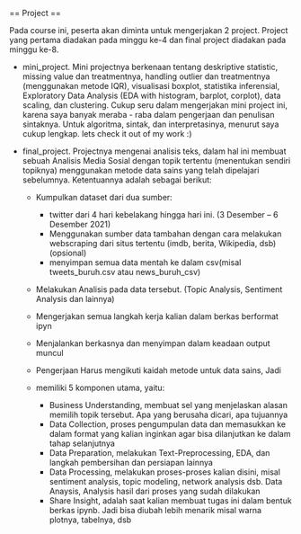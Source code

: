 == Project ==

Pada course ini, peserta akan diminta untuk mengerjakan 2 project. Project yang pertama diadakan pada minggu ke-4 dan final project diadakan pada minggu ke-8. 

- mini_project. Mini projectnya berkenaan tentang deskriptive statistic, missing value dan treatmentnya, handling outlier dan treatmentnya (menggunakan metode IQR), visualisasi boxplot, statistika inferensial, Exploratory Data Analysis (EDA with histogram, barplot, corplot), data scaling, dan clustering. Cukup seru dalam mengerjakan mini project ini, karena saya banyak meraba - raba dalam pengerjaan dan penulisan sintaknya. Untuk algoritma, sintak, dan interpretasinya, menurut saya cukup lengkap. lets check it out of my work :)

- final_project. Projectnya mengenai analisis teks, dalam hal ini membuat sebuah Analisis Media Sosial dengan topik tertentu (menentukan sendiri topiknya) menggunakan metode data sains yang telah dipelajari sebelumnya. Ketentuannya adalah sebagai berikut:
  * Kumpulkan dataset dari dua sumber:
    - twitter dari 4 hari kebelakang hingga hari ini. (3 Desember – 6 Desember 2021)
    - Menggunakan sumber data tambahan dengan cara melakukan webscraping dari situs tertentu (imdb, berita, Wikipedia, dsb) (opsional)
    - menyimpan semua data mentah ke dalam csv(misal tweets_buruh.csv atau news_buruh_csv)
  
  * Melakukan Analisis pada data tersebut. (Topic Analysis, Sentiment Analysis dan lainnya)
  * Mengerjakan semua langkah kerja kalian dalam berkas berformat ipyn
  * Menjalankan berkasnya dan menyimpan dalam keadaan output muncul
  * Pengerjaan Harus mengikuti kaidah metode untuk data sains, Jadi
  * memiliki 5 komponen utama, yaitu:
    - Business Understanding, membuat sel yang menjelaskan alasan memilih topik tersebut. Apa yang berusaha dicari, apa tujuannya
    - Data Collection, proses pengumpulan data dan memasukkan ke dalam format yang kalian inginkan agar bisa dilanjutkan ke dalam tahap selanjutnya
    - Data Preparation, melakukan Text-Preprocessing, EDA, dan langkah pembersihan dan persiapan lainnya
    - Data Processing, melakukan proses-proses kalian disini, misal sentiment analysis, topic modeling, network analysis dsb. Data Anaysis, Analysis hasil dari proses yang sudah dilakukan
    - Share Insight, adalah saat kalian membuat tugas ini dalam bentuk berkas ipynb. Jadi bisa diubah lebih menarik misal warna plotnya, tabelnya, dsb
